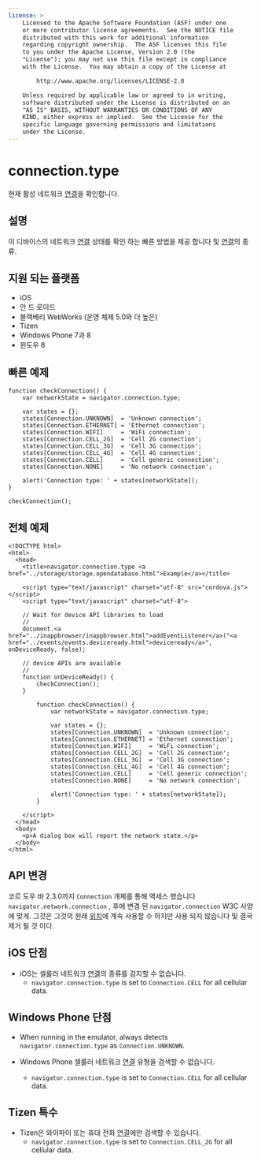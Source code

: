 ```yaml
---
license: >
    Licensed to the Apache Software Foundation (ASF) under one
    or more contributor license agreements.  See the NOTICE file
    distributed with this work for additional information
    regarding copyright ownership.  The ASF licenses this file
    to you under the Apache License, Version 2.0 (the
    "License"); you may not use this file except in compliance
    with the License.  You may obtain a copy of the License at

        http://www.apache.org/licenses/LICENSE-2.0

    Unless required by applicable law or agreed to in writing,
    software distributed under the License is distributed on an
    "AS IS" BASIS, WITHOUT WARRANTIES OR CONDITIONS OF ANY
    KIND, either express or implied.  See the License for the
    specific language governing permissions and limitations
    under the License.
---
```


# connection.type

현재 활성 네트워크 <a href="connection.html">연결</a>을 확인합니다.

## 설명

이 디바이스의 네트워크 <a href="connection.html">연결</a> 상태를 확인 하는 빠른 방법을 제공 합니다 및 <a href="connection.html">연결</a>의 종류.

## 지원 되는 플랫폼

*   iOS
*   안 드 로이드
*   블랙베리 WebWorks (운영 체제 5.0와 더 높은)
*   Tizen
*   Windows Phone 7과 8
*   윈도우 8

## 빠른 예제

    function checkConnection() {
        var networkState = navigator.connection.type;
    
        var states = {};
        states[Connection.UNKNOWN]  = 'Unknown connection';
        states[Connection.ETHERNET] = 'Ethernet connection';
        states[Connection.WIFI]     = 'WiFi connection';
        states[Connection.CELL_2G]  = 'Cell 2G connection';
        states[Connection.CELL_3G]  = 'Cell 3G connection';
        states[Connection.CELL_4G]  = 'Cell 4G connection';
        states[Connection.CELL]     = 'Cell generic connection';
        states[Connection.NONE]     = 'No network connection';
    
        alert('Connection type: ' + states[networkState]);
    }
    
    checkConnection();
    

## 전체 예제

    <!DOCTYPE html>
    <html>
      <head>
        <title>navigator.connection.type <a href="../storage/storage.opendatabase.html">Example</a></title>
    
        <script type="text/javascript" charset="utf-8" src="cordova.js"></script>
        <script type="text/javascript" charset="utf-8">
    
        // Wait for device API libraries to load
        //
        document.<a href="../inappbrowser/inappbrowser.html">addEventListener</a>("<a href="../events/events.deviceready.html">deviceready</a>", onDeviceReady, false);
    
        // device APIs are available
        //
        function onDeviceReady() {
            checkConnection();
        }
    
            function checkConnection() {
                var networkState = navigator.connection.type;
    
                var states = {};
                states[Connection.UNKNOWN]  = 'Unknown connection';
                states[Connection.ETHERNET] = 'Ethernet connection';
                states[Connection.WIFI]     = 'WiFi connection';
                states[Connection.CELL_2G]  = 'Cell 2G connection';
                states[Connection.CELL_3G]  = 'Cell 3G connection';
                states[Connection.CELL_4G]  = 'Cell 4G connection';
                states[Connection.CELL]     = 'Cell generic connection';
                states[Connection.NONE]     = 'No network connection';
    
                alert('Connection type: ' + states[networkState]);
            }
    
        </script>
      </head>
      <body>
        <p>A dialog box will report the network state.</p>
      </body>
    </html>
    

## API 변경

코르 도우 바 2.3.0까지 `Connection` 개체를 통해 액세스 했습니다 `navigator.network.connection` , 후에 변경 된 `navigator.connection` W3C 사양에 맞게. 그것은 그것의 원래 <a href="../geolocation/Position/position.html">위치</a>에 계속 사용할 수 하지만 사용 되지 않습니다 및 결국 제거 될 것 이다.

## iOS 단점

*   iOS는 셀룰러 네트워크 <a href="connection.html">연결</a>의 종류를 감지할 수 없습니다. 
    *   `navigator.connection.type` is set to `Connection.CELL` for all cellular data.

## Windows Phone 단점

*   When running in the emulator, always detects `navigator.connection.type` as `Connection.UNKNOWN`.

*   Windows Phone 셀룰러 네트워크 <a href="connection.html">연결</a> 유형을 검색할 수 없습니다.
    
    *   `navigator.connection.type` is set to `Connection.CELL` for all cellular data.

## Tizen 특수

*   Tizen은 와이파이 또는 휴대 전화 <a href="connection.html">연결</a>에만 검색할 수 있습니다. 
    *   `navigator.connection.type` is set to `Connection.CELL_2G` for all cellular data.